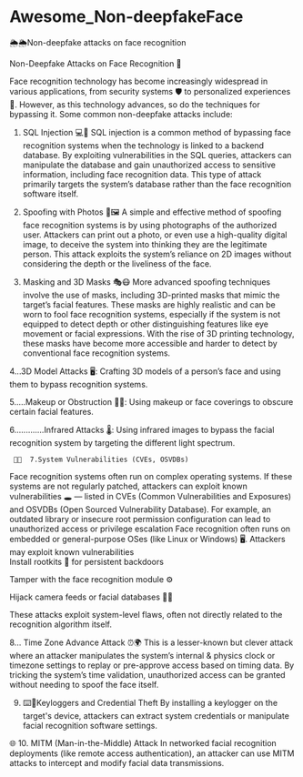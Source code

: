 # Awesome_Non-deepfakeFace
🌦️🌦️Non-deepfake attacks on face recognition 


Non-Deepfake Attacks on Face Recognition 🤖

Face recognition technology has become increasingly widespread in various applications, from security systems 🛡️ to personalized experiences 👥. However, as this technology advances, so do the techniques for bypassing it. Some common non-deepfake attacks include:

1. SQL Injection 💻🔐
SQL injection is a common method of bypassing face recognition systems when the technology is linked to a backend database. By exploiting vulnerabilities in the SQL queries, attackers can manipulate the database and gain unauthorized access to sensitive information, including face recognition data. This type of attack primarily targets the system’s database rather than the face recognition software itself.

2. Spoofing with Photos 📸🖼️
A simple and effective method of spoofing face recognition systems is by using photographs of the authorized user. Attackers can print out a photo, or even use a high-quality digital image, to deceive the system into thinking they are the legitimate person. This attack exploits the system’s reliance on 2D images without considering the depth or the liveliness of the face.

3. Masking and 3D Masks 🎭😷
More advanced spoofing techniques involve the use of masks, including 3D-printed masks that mimic the target’s facial features. These masks are highly realistic and can be worn to fool face recognition systems, especially if the system is not equipped to detect depth or other distinguishing features like eye movement or facial expressions. With the rise of 3D printing technology, these masks have become more accessible and harder to detect by conventional face recognition systems.


4...3D Model Attacks 🖥️: Crafting 3D models of a person’s face and using them to bypass recognition systems.

5.....Makeup or Obstruction 💄😷: Using makeup or face coverings to obscure certain facial features.

6.............Infrared Attacks 🌡️: Using infrared images to bypass the facial recognition system by targeting the different light spectrum.
    
      
     🧬🐚  7.System Vulnerabilities (CVEs, OSVDBs)
Face recognition systems often run on complex operating systems. If these systems are not regularly patched, attackers can exploit known vulnerabilities 🕳️ — listed in CVEs (Common Vulnerabilities and Exposures) and OSVDBs (Open Sourced Vulnerability Database). For example, an outdated library or insecure root permission configuration can lead to unauthorized access or privilege escalation 
  Face recognition often runs on embedded or general-purpose OSes (like Linux or Windows) 🖥️. Attackers may exploit known vulnerabilities  
     Install rootkits 🧬 for persistent backdoors

Tamper with the face recognition module ⚙️

Hijack camera feeds or facial databases 🎥📁

These attacks exploit system-level flaws, often not directly related to the recognition algorithm itself.

8... Time Zone Advance Attack ⏰🌍
This is a lesser-known but clever attack where an attacker manipulates the system’s internal & physics clock or timezone settings to replay or pre-approve access based on timing data. By tricking the system’s time validation, unauthorized access can be granted without needing to spoof the face itself.

   9. ⌨️🎯Keyloggers and Credential Theft 
   By installing a keylogger on the target's device, attackers can extract system credentials or manipulate facial recognition software settings.

🌐 10. MITM (Man-in-the-Middle) Attack
In networked facial recognition deployments (like remote access authentication), an attacker can use MITM attacks to intercept and modify facial data transmissions.



